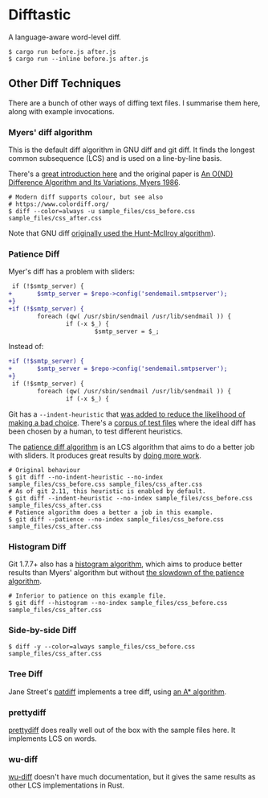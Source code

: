 # Difftastic

A language-aware word-level diff.

```
$ cargo run before.js after.js
$ cargo run --inline before.js after.js
```

## Other Diff Techniques

There are a bunch of other ways of diffing text files. I summarise
them here, along with example invocations.

### Myers' diff algorithm

This is the default diff algorithm in GNU diff and git diff. It finds
the longest common subsequence (LCS) and is used on a line-by-line basis.

There's a
[great introduction
here](https://blog.jcoglan.com/2017/02/12/the-myers-diff-algorithm-part-1/)
and the original paper is [An O(ND) Difference Algorithm and Its
Variations, Myers
1986](http://citeseerx.ist.psu.edu/viewdoc/summary?doi=10.1.1.4.6927).

```
# Modern diff supports colour, but see also
# https://www.colordiff.org/
$ diff --color=always -u sample_files/css_before.css sample_files/css_after.css
```

Note that GNU diff [originally used the Hunt-McIlroy
algorithm](http://fabiensanglard.net/git_code_review/diff.php)).

### Patience Diff

Myer's diff has a problem with sliders:

```diff
 if (!$smtp_server) {
+       $smtp_server = $repo->config('sendemail.smtpserver');
+}
+if (!$smtp_server) {
        foreach (qw( /usr/sbin/sendmail /usr/lib/sendmail )) {
                if (-x $_) {
                        $smtp_server = $_;
```

Instead of:

```diff
+if (!$smtp_server) {
+       $smtp_server = $repo->config('sendemail.smtpserver');
+}
 if (!$smtp_server) {
        foreach (qw( /usr/sbin/sendmail /usr/lib/sendmail )) {
                if (-x $_) {
```

Git has a `--indent-heuristic` that [was added to reduce the
likelihood of making a bad
choice](https://github.com/git/git/commit/433860f3d0beb0c6f205290bd16cda413148f098). There's
a [corpus of test files](https://github.com/mhagger/diff-slider-tools)
where the ideal diff has been chosen by a human, to test different
heuristics.

The [patience diff
algorithm](https://bramcohen.livejournal.com/73318.html) is an LCS
algorithm that aims to do a better job with sliders. It produces great
results by [doing more 
work](https://stackoverflow.com/questions/40133534/is-gits-implementation-of-the-patience-diff-algorithm-correct/40159510#40159510).

```
# Original behaviour
$ git diff --no-indent-heuristic --no-index sample_files/css_before.css sample_files/css_after.css
# As of git 2.11, this heuristic is enabled by default.
$ git diff --indent-heuristic --no-index sample_files/css_before.css sample_files/css_after.css
# Patience algorithm does a better a job in this example.
$ git diff --patience --no-index sample_files/css_before.css sample_files/css_after.css
```

### Histogram Diff

Git 1.7.7+ also has a [histogram
algorithm](https://stackoverflow.com/a/32367597/509706), which aims to
produce better results than Myers' algorithm but without [the slowdown
of the patience algorithm](https://github.com/git/git/commit/85551232b56e763ecfcc7222e0858bac4e962c80).

```
# Inferior to patience on this example file.
$ git diff --histogram --no-index sample_files/css_before.css sample_files/css_after.css
```

### Side-by-side Diff

```
$ diff -y --color=always sample_files/css_before.css sample_files/css_after.css
```

### Tree Diff

Jane Street's [patdiff](https://github.com/janestreet/patdiff)
implements a tree diff, using [an A* algorithm](https://thume.ca/2017/06/17/tree-diffing/).

### prettydiff

[prettydiff](https://github.com/romankoblov/prettydiff) does really
well out of the box with the sample files here. It implements LCS on words.

### wu-diff

[wu-diff](https://crates.io/crates/wu-diff) doesn't have much
documentation, but it gives the same results as other LCS
implementations in Rust.
